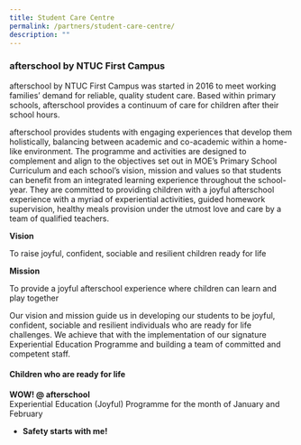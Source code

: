```yaml
---
title: Student Care Centre
permalink: /partners/student-care-centre/
description: ""
---
```

### afterschool by NTUC First Campus
  
afterschool by NTUC First Campus was started in 2016 to meet working families’ demand for reliable, quality student care. Based within primary schools, afterschool provides a continuum of care for children after their school hours.  
  
afterschool provides students with engaging experiences that develop them holistically, balancing between academic and co-academic within a home-like environment. The programme and activities are designed to complement and align to the objectives set out in MOE’s Primary School Curriculum and each school’s vision, mission and values so that students can benefit from an integrated learning experience throughout the school-year. They are committed to providing children with a joyful afterschool experience with a myriad of experiential activities, guided homework supervision, healthy meals provision under the utmost love and care by a team of qualified teachers.

**Vision**

To raise joyful, confident, sociable and resilient children ready for life

**Mission**

To provide a joyful afterschool experience where children can learn and play together

Our vision and mission guide us in developing our students to be joyful, confident, sociable and resilient individuals who are ready for life challenges. We achieve that with the implementation of our signature Experiential Education Programme and building a team of committed and competent staff.

#### Children who are ready for life 

**WOW! @ afterschool**  
Experiential Education (Joyful) Programme for the month of January and February  

*   **Safety starts with me!**